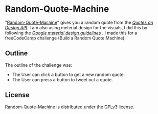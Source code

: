 # Random-Quote-Machine
"[Random-Quote-Machine](https://alexgooz.github.io/Random-Quote-Machine/)" gives you a random quote from the *[Quotes on Design API](https://quotesondesign.com/api-v4-0/)*. I am also using meterial design for the visuals, I did this by following the *[Google meterial design guidelines](https://material.io/guidelines/)* . I made this for a freeCodeCamp challenge (Build a Random Quote Machine).

## Outline

The outline of the challenge was:
- The User can click a button to get a new random quote.
- The User can press a button to tweet out a quote.

## License

Random-Quote-Machine is distributed under the GPLv3 license.
